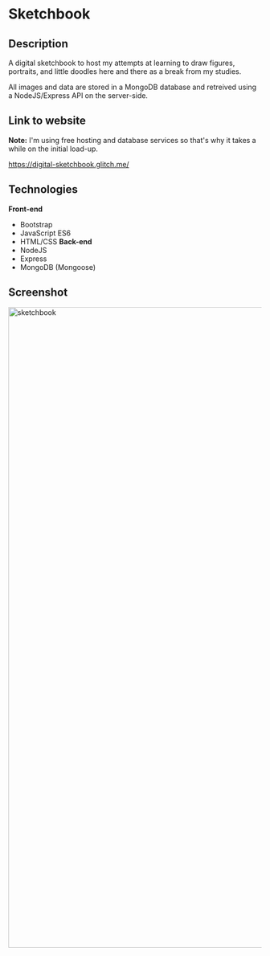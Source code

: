 # Sketchbook
## Description

A digital sketchbook to host my attempts at learning to draw figures, portraits, and little doodles here and there as a break from my studies.

All images and data are stored in a MongoDB database and retreived using a NodeJS/Express API on the server-side.

## Link to website

**Note:** I'm using free hosting and database services so that's why it takes a while on the initial load-up.

https://digital-sketchbook.glitch.me/

## Technologies
**Front-end**
- Bootstrap
- JavaScript ES6
- HTML/CSS
**Back-end**
- NodeJS
- Express
- MongoDB (Mongoose)

## Screenshot

<img width="1276" alt="sketchbook" src="https://user-images.githubusercontent.com/41240707/127676753-219137f9-fc15-4d5b-a2c1-2d0f3b35c884.png">

